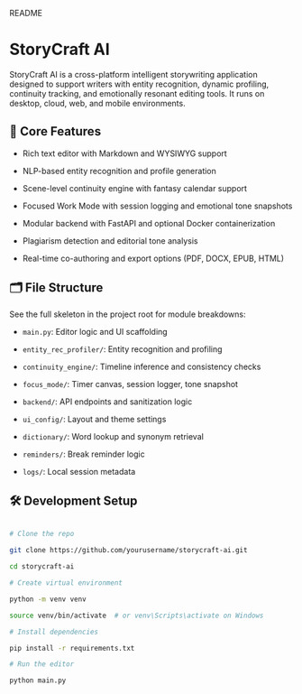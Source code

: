 README

# StoryCraft AI

StoryCraft AI is a cross-platform intelligent storywriting application designed to support writers with entity recognition, dynamic profiling, continuity tracking, and emotionally resonant editing tools. It runs on desktop, cloud, web, and mobile environments.

## 🧠 Core Features

- Rich text editor with Markdown and WYSIWYG support

- NLP-based entity recognition and profile generation

- Scene-level continuity engine with fantasy calendar support

- Focused Work Mode with session logging and emotional tone snapshots

- Modular backend with FastAPI and optional Docker containerization

- Plagiarism detection and editorial tone analysis

- Real-time co-authoring and export options (PDF, DOCX, EPUB, HTML)

## 🗂️ File Structure

See the full skeleton in the project root for module breakdowns:

- `main.py`: Editor logic and UI scaffolding

- `entity_rec_profiler/`: Entity recognition and profiling

- `continuity_engine/`: Timeline inference and consistency checks

- `focus_mode/`: Timer canvas, session logger, tone snapshot

- `backend/`: API endpoints and sanitization logic

- `ui_config/`: Layout and theme settings

- `dictionary/`: Word lookup and synonym retrieval

- `reminders/`: Break reminder logic

- `logs/`: Local session metadata

## 🛠️ Development Setup

```bash

# Clone the repo

git clone https://github.com/yourusername/storycraft-ai.git

cd storycraft-ai

# Create virtual environment

python -m venv venv

source venv/bin/activate  # or venv\Scripts\activate on Windows

# Install dependencies

pip install -r requirements.txt

# Run the editor

python main.py